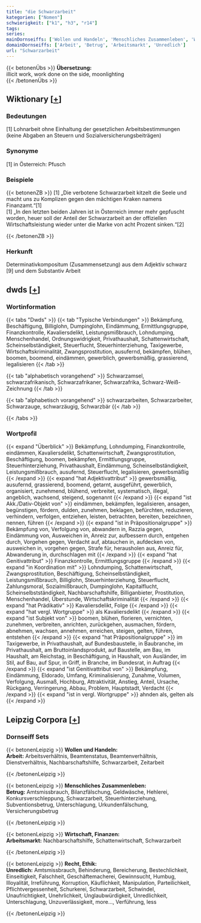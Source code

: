 ```yaml
---
title: "die Schwarzarbeit"
kategorien: ["Nomen"]
schwierigkeit: ["k1", "h3", "r14"]
tags:
series:
mainDornseiffs: ['Wollen und Handeln', 'Menschliches Zusammenleben', 'Wirtschaft, Finanzen', 'Recht, Ethik']
domainDornseiffs: ['Arbeit', 'Betrug', 'Arbeitsmarkt', 'Unredlich']
url: "Schwarzarbeit"
---
```


{{< betonenÜbs >}}
**Übersetzung:**  
illicit work, work done on the side, moonlighting  
{{< /betonenÜbs >}}

## Wiktionary [[+](https://de.wiktionary.org/wiki/Schwarzarbeit)]

### Bedeutungen
[1] Lohnarbeit ohne Einhaltung der gesetzlichen Arbeitsbestimmungen (keine Abgaben an Steuern und Sozialversicherungsbeiträgen)  

### Synonyme
[1] in Österreich: Pfusch  

### Beispiele
{{< betonenZB >}}
[1] „Die verbotene Schwarzarbeit kitzelt die Seele und macht uns zu Komplizen gegen den mächtigen Kraken namens Finanzamt.“[1]  
[1] „In den letzten beiden Jahren ist in Österreich immer mehr gepfuscht worden, heuer soll der Anteil der Schwarzarbeit an der offiziellen Wirtschaftsleistung wieder unter die Marke von acht Prozent sinken.“[2]  

{{< /betonenZB >}}
### Herkunft
Determinativkompositum (Zusammensetzung) aus dem Adjektiv schwarz [9] und dem Substantiv Arbeit  



## dwds [[+](https://www.dwds.de/wb/Schwarzarbeit)]

### Wortinformation
{{< tabs "Dwds" >}}
{{< tab "Typische Verbindungen" >}}
Bekämpfung, Beschäftigung, Billiglohn, Dumpinglohn, Eindämmung, Ermittlungsgruppe, Finanzkontrolle, Kavaliersdelikt, Leistungsmißbrauch, Lohndumping, Menschenhandel, Ordnungswidrigkeit, Privathaushalt, Schattenwirtschaft, Scheinselbständigkeit, Steuerflucht, Steuerhinterziehung, Taxigewerbe, Wirtschaftskriminalität, Zwangsprostitution, ausufernd, bekämpfen, blühen, boomen, boomend, eindämmen, gewerblich, gewerbsmäßig, grassierend, legalisieren
{{< /tab >}}

{{< tab "alphabetisch vorangehend" >}}
Schwarzamsel, schwarzafrikanisch, Schwarzafrikaner, Schwarzafrika, Schwarz-Weiß-Zeichnung
{{< /tab >}}

{{< tab "alphabetisch vorangehend" >}}
schwarzarbeiten, Schwarzarbeiter, Schwarzauge, schwarzäugig, Schwarzbär
{{< /tab >}}

{{< /tabs >}}

### Wortprofil
{{< expand "Überblick" >}} Bekämpfung, Lohndumping, Finanzkontrolle, eindämmen, Kavaliersdelikt, Schattenwirtschaft, Zwangsprostitution, Beschäftigung, boomen, bekämpfen, Ermittlungsgruppe, Steuerhinterziehung, Privathaushalt, Eindämmung, Scheinselbständigkeit, Leistungsmißbrauch, ausufernd, Steuerflucht, legalisieren, gewerbsmäßig {{< /expand >}}
{{< expand "hat Adjektivattribut" >}} gewerbsmäßig, ausufernd, grassierend, boomend, getarnt, ausgeführt, gewerblich, organisiert, zunehmend, blühend, verbreitet, systematisch, illegal, angeblich, wachsend, steigend, sogenannt {{< /expand >}}
{{< expand "ist Akk./Dativ-Objekt von" >}} eindämmen, bekämpfen, legalisieren, ansagen, begünstigen, fördern, dulden, zunehmen, beklagen, befürchten, reduzieren, verhindern, verfolgen, entziehen, leisten, betrachten, bereiten, bezeichnen, nennen, führen {{< /expand >}}
{{< expand "ist in Präpositionalgruppe" >}} Bekämpfung von, Verfolgung von, abwandern in, Razzia gegen, Eindämmung von, Ausweichen in, Anreiz zur, aufbessern durch, entgehen durch, Vorgehen gegen, Verdacht auf, abtauchen in, aufdecken von, ausweichen in, vorgehen gegen, Strafe für, herausholen aus, Anreiz für, Abwanderung in, durchschlagen mit {{< /expand >}}
{{< expand "hat Genitivattribut" >}} Finanzkontrolle, Ermittlungsgruppe {{< /expand >}}
{{< expand "in Koordination mit" >}} Lohndumping, Schattenwirtschaft, Zwangsprostitution, Beschäftigung, Scheinselbständigkeit, Leistungsmißbrauch, Billiglohn, Steuerhinterziehung, Steuerflucht, Zahlungsmoral, Sozialmißbrauch, Dumpinglohn, Kapitalflucht, Scheinselbstständigkeit, Nachbarschaftshilfe, Billiganbieter, Prostitution, Menschenhandel, Überstunde, Wirtschaftskriminalität {{< /expand >}}
{{< expand "hat Prädikativ" >}} Kavaliersdelikt, Folge {{< /expand >}}
{{< expand "hat vergl. Wortgruppe" >}} als Kavaliersdelikt {{< /expand >}}
{{< expand "ist Subjekt von" >}} boomen, blühen, florieren, vernichten, zunehmen, verbreiten, anrichten, zurückgehen, ausmachen, fördern, abnehmen, wachsen, annehmen, erreichen, steigen, gelten, führen, entstehen {{< /expand >}}
{{< expand "hat Präpositionalgruppe" >}} im Taxigewerbe, in Privathaushalt, auf Bundesbaustelle, in Baubranche, im Privathaushalt, am Bruttoinlandsprodukt, auf Baustelle, am Bau, im Haushalt, am Reichstag, in Beschäftigung, in Haushalt, von Ausländer, im Stil, auf Bau, auf Spur, in Griff, in Branche, im Bundesrat, in Auftrag {{< /expand >}}
{{< expand "ist Genitivattribut von" >}} Bekämpfung, Eindämmung, Eldorado, Umfang, Kriminalisierung, Zunahme, Volumen, Verfolgung, Ausmaß, Hochburg, Attraktivität, Anstieg, Anteil, Ursache, Rückgang, Verringerung, Abbau, Problem, Hauptstadt, Verdacht {{< /expand >}}
{{< expand "ist in vergl. Wortgruppe" >}} ahnden als, gelten als {{< /expand >}}

## Leipzig Corpora [[+](https://corpora.uni-leipzig.de/en/res?word=Schwarzarbeit&corpusId=deu_newscrawl-public_2018)]

### Dornseiff Sets
{{< betonenLeipzig >}}
**Wollen und Handeln:**  
**Arbeit:** Arbeitsverhältnis, Beamtenstatus, Beamtenverhältnis, Dienstverhältnis, Nachbarschaftshilfe, Schwarzarbeit, Zeitarbeit  

{{< /betonenLeipzig >}}


{{< betonenLeipzig >}}
**Menschliches Zusammenleben:**  
**Betrug:** Amtsmissbrauch, Bilanzfälschung, Geldwäsche, Hehlerei, Konkursverschleppung, Schwarzarbeit, Steuerhinterziehung, Subventionsbetrug, Unterschlagung, Urkundenfälschung, Versicherungsbetrug  

{{< /betonenLeipzig >}}


{{< betonenLeipzig >}}
**Wirtschaft, Finanzen:**  
**Arbeitsmarkt:** Nachbarschaftshilfe, Schattenwirtschaft, Schwarzarbeit  

{{< /betonenLeipzig >}}


{{< betonenLeipzig >}}
**Recht, Ethik:**  
**Unredlich:** Amtsmissbrauch, Behinderung, Bereicherung, Bestechlichkeit, Einseitigkeit, Falschheit, Geschäftemacherei, Gewinnsucht, Humbug, Illoyalität, Irreführung, Korruption, Käuflichkeit, Manipulation, Parteilichkeit, Pflichtvergessenheit, Schurkerei, Schwarzarbeit, Schwindel, Unaufrichtigkeit, Unehrlichkeit, Unglaubwürdigkeit, Unredlichkeit, Unterschlagung, Unzuverlässigkeit, more..., Verführung, less  

{{< /betonenLeipzig >}}
